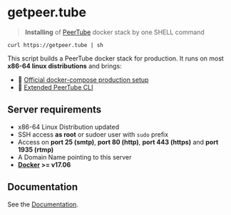 # getpeer.tube

> **Installing** of [PeerTube](https://joinpeertube.org) docker stack by one SHELL command

```shell
curl https://getpeer.tube | sh
```

This script builds a PeerTube docker stack for production. It runs on most **x86-64 linux distributions** and brings:

- 📖 [Official docker-compose production setup](https://docs.joinpeertube.org/install-docker)
- 🧰 [Extended PeerTube CLI](https://github.com/kimsible/getpeer.tube/blob/master/DOCUMENTATION.md#extended-cli)


## Server requirements

- x86-64 Linux Distribution updated
- SSH access **as root** or sudoer user with `sudo` prefix
- Access on **port 25 (smtp)**, **port 80 (http)**, **port 443 (https)** and **port 1935 (rtmp)**
- A Domain Name pointing to this server
- **[Docker](https://docs.docker.com/install/) >= v17.06**

## Documentation

See the [Documentation](https://github.com/kimsible/getpeer.tube/blob/master/DOCUMENTATION.md).
